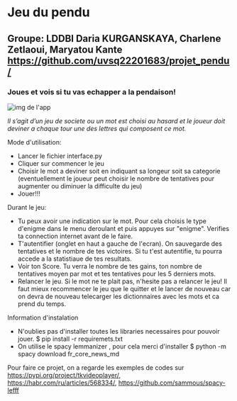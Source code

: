 # Jeu du pendu
## Groupe: LDDBI Daria KURGANSKAYA, Charlene Zetlaoui, Maryatou Kante https://github.com/uvsq22201683/projet_pendu/
### Joues et vois si tu vas echapper a la pendaison!

![img de l'app](https://github.com/uvsq22201683/projet_pendu/blob/main/interface/pendu_img.png)

*Il s’agit d’un jeu de societe ou un mot est choisi au hasard et le joueur doit deviner a chaque tour une des lettres qui composent ce mot.*

Mode d'utilisation:
- Lancer le fichier interface.py
- Cliquer sur commencer le jeu
- Choisir le mot a deviner soit en indiquant sa longeur soit sa categorie
(eventuellement le joueur peut choisir le nombre de tentatives pour augmenter ou diminuer la difficulte du jeu)
- Jouer!!!

Durant le jeu:
- Tu peux avoir une indication sur le mot. Pour cela choisis le type d'enigme dans le menu deroulant et puis appuyes 
sur "enigme". Verifies ta connection internet avant de le faire.
- T'autentifier (onglet en haut a gauche de l'ecran). On sauvegarde des tentatives et le nombre de tes victoires. 
Si tu t'est autentifie, tu pourra accede a la statistiaue de tes resultats.
- Voir ton Score. Tu verra le nombre de tes gains, ton nombre de tentatives moyen par mot et tes tentatives pour les 5 derniers mots.
- Relancer le jeu. Si le mot ne te plait pas, n'hesite pas a relancer le jeu! Il faut mieux recommencer le jeu que le quitter et le lancer de nouveau 
car on devra de nouveau telecarger les dictionnaires avec les mots et ca prend du temps.


Information d'instalation
- N'oublies pas d'installer toutes les libraries necessaires pour pouvoir jouer. $ pip install -r requiremets.txt
- On utilise le spacy lemmanizer , pour cela merci d'installer $ python -m spacy download fr_core_news_md


Pour faire ce projet, on a regarde les exemples de codes sur https://pypi.org/project/tkvideoplayer/, https://habr.com/ru/articles/568334/, https://github.com/sammous/spacy-lefff
